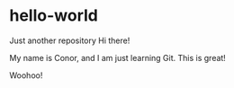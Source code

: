 # hello-world
Just another repository
Hi there!

My name is Conor, and I am just learning Git.  This is great!

Woohoo!
